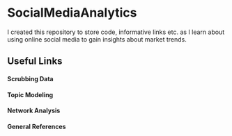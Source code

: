 # SocialMediaAnalytics


I created this repository to store code, informative links etc. as I learn about using online social media to gain insights about market trends.

## Useful Links
#### Scrubbing Data
#### Topic Modeling
#### Network Analysis
#### General References

